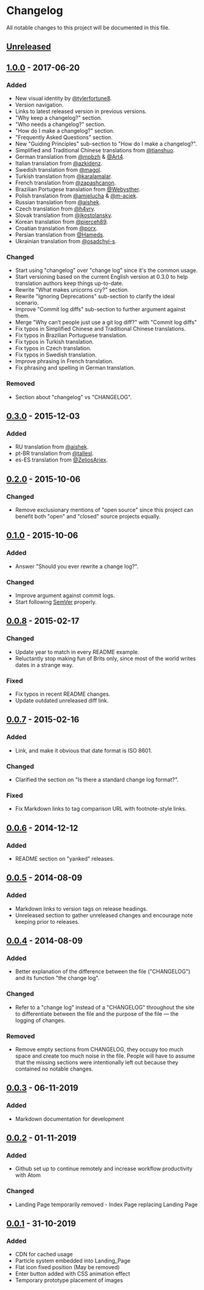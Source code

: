 # Changelog
All notable changes to this project will be documented in this file.

## [Unreleased]

## [1.0.0] - 2017-06-20
### Added
- New visual identity by [@tylerfortune8](https://github.com/tylerfortune8).
- Version navigation.
- Links to latest released version in previous versions.
- "Why keep a changelog?" section.
- "Who needs a changelog?" section.
- "How do I make a changelog?" section.
- "Frequently Asked Questions" section.
- New "Guiding Principles" sub-section to "How do I make a changelog?".
- Simplified and Traditional Chinese translations from [@tianshuo](https://github.com/tianshuo).
- German translation from [@mpbzh](https://github.com/mpbzh) & [@Art4](https://github.com/Art4).
- Italian translation from [@azkidenz](https://github.com/azkidenz).
- Swedish translation from [@magol](https://github.com/magol).
- Turkish translation from [@karalamalar](https://github.com/karalamalar).
- French translation from [@zapashcanon](https://github.com/zapashcanon).
- Brazilian Portugese translation from [@Webysther](https://github.com/Webysther).
- Polish translation from [@amielucha](https://github.com/amielucha) & [@m-aciek](https://github.com/m-aciek).
- Russian translation from [@aishek](https://github.com/aishek).
- Czech translation from [@h4vry](https://github.com/h4vry).
- Slovak translation from [@jkostolansky](https://github.com/jkostolansky).
- Korean translation from [@pierceh89](https://github.com/pierceh89).
- Croatian translation from [@porx](https://github.com/porx).
- Persian translation from [@Hameds](https://github.com/Hameds).
- Ukrainian translation from [@osadchyi-s](https://github.com/osadchyi-s).

### Changed
- Start using "changelog" over "change log" since it's the common usage.
- Start versioning based on the current English version at 0.3.0 to help
translation authors keep things up-to-date.
- Rewrite "What makes unicorns cry?" section.
- Rewrite "Ignoring Deprecations" sub-section to clarify the ideal
  scenario.
- Improve "Commit log diffs" sub-section to further argument against
  them.
- Merge "Why can’t people just use a git log diff?" with "Commit log
  diffs"
- Fix typos in Simplified Chinese and Traditional Chinese translations.
- Fix typos in Brazilian Portuguese translation.
- Fix typos in Turkish translation.
- Fix typos in Czech translation.
- Fix typos in Swedish translation.
- Improve phrasing in French translation.
- Fix phrasing and spelling in German translation.

### Removed
- Section about "changelog" vs "CHANGELOG".

## [0.3.0] - 2015-12-03
### Added
- RU translation from [@aishek](https://github.com/aishek).
- pt-BR translation from [@tallesl](https://github.com/tallesl).
- es-ES translation from [@ZeliosAriex](https://github.com/ZeliosAriex).

## [0.2.0] - 2015-10-06
### Changed
- Remove exclusionary mentions of "open source" since this project can
benefit both "open" and "closed" source projects equally.

## [0.1.0] - 2015-10-06
### Added
- Answer "Should you ever rewrite a change log?".

### Changed
- Improve argument against commit logs.
- Start following [SemVer](https://semver.org) properly.

## [0.0.8] - 2015-02-17
### Changed
- Update year to match in every README example.
- Reluctantly stop making fun of Brits only, since most of the world
  writes dates in a strange way.

### Fixed
- Fix typos in recent README changes.
- Update outdated unreleased diff link.

## [0.0.7] - 2015-02-16
### Added
- Link, and make it obvious that date format is ISO 8601.

### Changed
- Clarified the section on "Is there a standard change log format?".

### Fixed
- Fix Markdown links to tag comparison URL with footnote-style links.

## [0.0.6] - 2014-12-12
### Added
- README section on "yanked" releases.

## [0.0.5] - 2014-08-09
### Added
- Markdown links to version tags on release headings.
- Unreleased section to gather unreleased changes and encourage note
keeping prior to releases.

## [0.0.4] - 2014-08-09
### Added
- Better explanation of the difference between the file ("CHANGELOG")
and its function "the change log".

### Changed
- Refer to a "change log" instead of a "CHANGELOG" throughout the site
to differentiate between the file and the purpose of the file — the
logging of changes.

### Removed
- Remove empty sections from CHANGELOG, they occupy too much space and
create too much noise in the file. People will have to assume that the
missing sections were intentionally left out because they contained no
notable changes.

## [0.0.3] - 06-11-2019
### Added
- Markdown documentation for development

## [0.0.2] - 01-11-2019
### Added
- Github set up to continue remotely and increase workflow productivity with
Atom

### Changed

- Landing Page temporarily removed - Index Page replacing Landing Page

## [0.0.1] - 31-10-2019
### Added
- CDN for cached usage
- Particle system embedded into Landing_Page
- Flat icon fixed position (May be removed)
- Enter button added with CSS animation effect
- Temporary prototype placement of images

[Unreleased]: https://github.com/Ryathi/Semblance/compare/v1.0.0...HEAD
[1.0.0]: https://github.com/Ryathi/Semblance/compare/v0.3.0...v1.0.0
[0.3.0]: https://github.com/Ryathi/Semblance/compare/v0.2.0...v0.3.0
[0.2.0]: https://github.com/Ryathi/Semblance/compare/v0.1.0...v0.2.0
[0.1.0]: https://github.com/Ryathi/Semblance/compare/v0.0.8...v0.1.0
[0.0.8]: https://github.com/Ryathi/Semblance/compare/v0.0.7...v0.0.8
[0.0.7]: https://github.com/Ryathi/Semblance/compare/v0.0.6...v0.0.7
[0.0.6]: https://github.com/Ryathi/Semblance/compare/v0.0.5...v0.0.6
[0.0.5]: https://github.com/Ryathi/Semblance/compare/v0.0.4...v0.0.5
[0.0.4]: https://github.com/Ryathi/Semblance/compare/v0.0.3...v0.0.4
[0.0.3]: https://github.com/Ryathi/Semblance/compare/v0.0.2...v0.0.3
[0.0.2]: https://github.com/Ryathi/Semblance/compare/v0.0.1...v0.0.2
[0.0.1]: https://github.com/Ryathi/Semblance/releases/tag/v0.0.1
